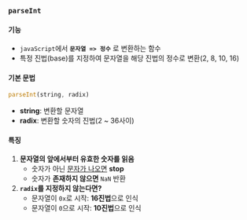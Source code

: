 ### **`parseInt`**

#### 기능

-   `javaScript`에서 **`문자열 => 정수`** 로 변환하는 함수
-   특정 진법(base)를 지정하여 문자열을 해당 진법의 정수로 변환(2, 8, 10, 16)

#### 기본 문법

```javascript
parseInt(string, radix)
```

-   **string**: 변환할 문자열
-   **radix**: 변환할 숫자의 진법(2 ~ 36사이)

#### 특징

1. **문자열의 앞에서부터 유효한 숫자를 읽음**
    - 숫자가 아닌 <span style='text-decoration:underline;'>문자가 나오면</span> **stop**
    - 숫자가 **존재하지 않으면** `NaN` 반환
2. **`radix`를 지정하지 않는다면?**
    - 문자열이 `0x`로 시작: **16진법**으로 인식
    - 문자열이 `0`으로 시작: **10진법**으로 인식
